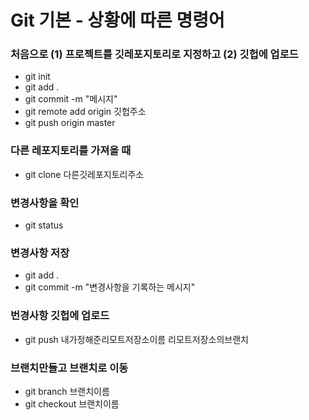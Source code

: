 # Git 기본 - 상황에 따른 명령어

### 처음으로 (1) 프로젝트를 깃레포지토리로 지정하고 (2) 깃헙에 업로드

- git init
- git add .
- git commit -m "메시지"
- git remote add origin 깃헙주소
- git push origin master

### 다른 레포지토리를 가져올 때

- git clone 다른깃레포지토리주소

### 변경사항을 확인

- git status

### 변경사항 저장

- git add .
- git commit -m "변경사항을 기록하는 메시지"

### 번경사항 깃헙에 업로드

- git push 내가정해준리모트저장소이름 리모트저장소의브랜치

### 브랜치만들고 브랜치로 이동

- git branch 브랜치이름
- git checkout 브랜치이름